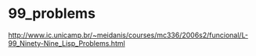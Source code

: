 99_problems
===========

http://www.ic.unicamp.br/~meidanis/courses/mc336/2006s2/funcional/L-99_Ninety-Nine_Lisp_Problems.html